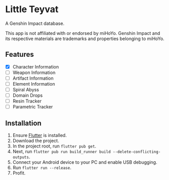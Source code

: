 # Little Teyvat

A Genshin Impact database.

This app is not affiliated with or endorsed by miHoYo. Genshin Impact and its respective materials are trademarks and properties belonging to miHoYo.

## Features
- [X] Character Information
- [ ] Weapon Information
- [ ] Artifact Information
- [ ] Element Information
- [ ] Spiral Abyss
- [ ] Domain Drops
- [ ] Resin Tracker
- [ ] Parametric Tracker

## Installation
1. Ensure [Flutter](https://flutter.dev/docs/get-started/install) is installed.
2. Download the project.
3. In the project root, run `flutter pub get`.
4. Next, run `flutter pub run build_runner build --delete-conflicting-outputs`.
5. Connect your Android device to your PC and enable USB debugging.
6. Run `flutter run --release`.
7. Profit.